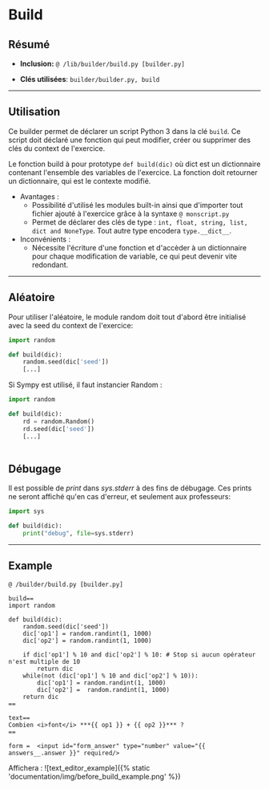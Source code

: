 # Build

## Résumé


* **Inclusion:** `@ /lib/builder/build.py [builder.py]`

* **Clés utilisées**: `builder/builder.py, build`
___



## Utilisation
Ce builder permet de déclarer un script Python 3 dans la clé `build`.
Ce script doit déclaré une fonction qui peut modifier, créer ou
supprimer des clés du context de l'exercice.

Le fonction build à pour prototype `def build(dic)` où dict est un dictionnaire
contenant l'ensemble des variables de l'exercice. La fonction doit retourner un
dictionnaire, qui est le contexte modifié.


* Avantages :
    * Possibilité d'utilisé les modules built-in ainsi que d'importer tout fichier
      ajouté à l'exercice grâce à la syntaxe `@ monscript.py`
    * Permet de déclarer des clés de type : 
      `int, float, string, list, dict and NoneType`. Tout autre type encodera
      `type.__dict__`.
* Inconvénients :
    * Nécessite l'écriture d'une fonction et d'accèder à un dictionnaire
      pour chaque modification de variable, ce qui peut devenir vite redondant.
___



## Aléatoire
Pour utiliser l'aléatoire, le module random doit tout d'abord être initialisé avec
la seed du context de l'exercice:
```python
import random

def build(dic):
    random.seed(dic['seed'])
    [...]
```
Si Sympy est utilisé, il faut instancier Random :
```python
import random

def build(dic):
    rd = random.Random()
    rd.seed(dic['seed'])
    [...]
    
```

## Débugage
Il est possible de *print* dans *sys.stderr* à des fins de débugage. Ces prints
ne seront affiché qu'en cas d'erreur, et seulement aux professeurs:
```python
import sys

def build(dic):
    print("debug", file=sys.stderr)
```
___



## Example
```
@ /builder/build.py [builder.py]

build==
import random

def build(dic):
    random.seed(dic['seed'])
    dic['op1'] = random.randint(1, 1000)
    dic['op2'] = random.randint(1, 1000)
    
    if dic['op1'] % 10 and dic['op2'] % 10: # Stop si aucun opérateur n'est multiple de 10
        return dic
    while(not (dic['op1'] % 10 and dic['op2'] % 10)):
        dic['op1'] = random.randint(1, 1000)
        dic['op2'] =  random.randint(1, 1000)
    return dic
==

text==
Combien <i>font</i> ***{{ op1 }} + {{ op2 }}*** ?
==

form =  <input id="form_answer" type="number" value="{{ answers__.answer }}" required/>
```

Affichera :
![text_editor_example]({% static 'documentation/img/before_build_example.png' %})












